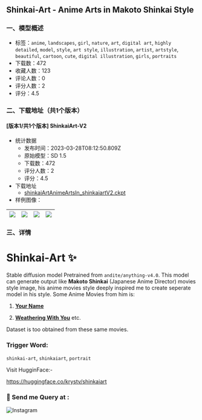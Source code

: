 ## Shinkai-Art - Anime Arts in Makoto Shinkai Style
### 一、模型概述

- 标签：`anime`, `landscapes`, `girl`, `nature`, `art`, `digital art`, `highly detailed`, `model`, `style`, `art style`, `illustration`, `artist`, `artstyle`, `beautiful`, `cartoon`, `cute`, `digital illustration`, `girls`, `portraits`
- 下载数：472
- 收藏人数：123
- 评论人数：0
- 评分人数：2
- 评分：4.5

### 二、下载地址（共1个版本）

#### [版本1/共1个版本] ShinkaiArt-V2

- 统计数据
  - 发布时间：2023-03-28T08:12:50.809Z
  - 原始模型：SD 1.5
  - 下载数：472
  - 评分人数：2
  - 评分：4.5
- 下载地址
  - [shinkaiArtAnimeArtsIn_shinkaiartV2.ckpt](https://civitai.com/api/download/models/5705)
- 样例图像：

| <img src="https://image.civitai.com/xG1nkqKTMzGDvpLrqFT7WA/b03f42dd-61e1-442b-aa88-4d41b6bc1a00/width=450/46719.jpeg" /> | <img src="https://image.civitai.com/xG1nkqKTMzGDvpLrqFT7WA/42b8a3f3-b3a7-45aa-e787-9a2eaa63cb00/width=450/46717.jpeg" /> | <img src="https://image.civitai.com/xG1nkqKTMzGDvpLrqFT7WA/6144f037-af6a-41c8-0126-b7a312167e00/width=450/46716.jpeg" /> | <img src="https://image.civitai.com/xG1nkqKTMzGDvpLrqFT7WA/44c01196-3054-450f-323b-70c7e2657200/width=450/46715.jpeg" /> |
| ---- | ---- | ---- | ---- |


### 三、详情
<h1><strong>Shinkai-Art ✨</strong></h1><p>Stable diffusion model Pretrained from <code>andite/anything-v4.0</code>. This model can generate output like <strong>Makoto Shinkai</strong> (Japanese Anime Director) movies style image, his anime movies style deeply inspired me to create seperate model in his style. Some Anime Movies from him is:</p><ol><li><p><a target="_blank" rel="ugc" href="https://www.youtube.com/watch?v=xU47nhruN-Q"><strong><u>Your Name</u></strong></a></p></li><li><p><a target="_blank" rel="ugc" href="https://www.youtube.com/watch?v=Q6iK6DjV_iE"><strong><u>Weathering With You</u></strong></a> etc.</p></li></ol><p>Dataset is too obtained from these same movies.</p><h3>Trigger Word:</h3><p><code>shinkai-art</code>, <code>shinkaiart</code>, <code>portrait</code></p><p>Visit HugginFace:-</p><p><a target="_blank" rel="ugc" href="https://huggingface.co/krystv/shinkaiart">https://huggingface.co/krystv/shinkaiart</a></p><h3>💞 Send me Query at :</h3><img src="https://img.shields.io/badge/Instagram-%23E4405F.svg?style=for-the-badge&amp;logo=Instagram&amp;logoColor=white" alt="Instagram" />